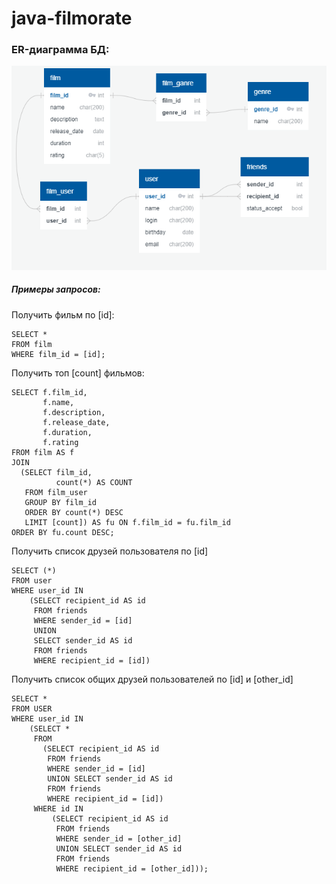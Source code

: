 # java-filmorate

### ER-диаграмма БД:
![er-diagram.png](er-diagram.png)

##### Примеры запросов:

Получить фильм по [id]:
~~~
SELECT *
FROM film
WHERE film_id = [id];
~~~

Получить топ [count] фильмов:

~~~
SELECT f.film_id,
       f.name,
       f.description,
       f.release_date,
       f.duration,
       f.rating
FROM film AS f
JOIN
  (SELECT film_id,
          count(*) AS COUNT
   FROM film_user
   GROUP BY film_id
   ORDER BY count(*) DESC
   LIMIT [count]) AS fu ON f.film_id = fu.film_id
ORDER BY fu.count DESC;
~~~
Получить список друзей пользователя по [id]
~~~
SELECT (*)
FROM user
WHERE user_id IN
    (SELECT recipient_id AS id
     FROM friends
     WHERE sender_id = [id]
     UNION 
     SELECT sender_id AS id
     FROM friends
     WHERE recipient_id = [id])
~~~
Получить список общих друзей пользователей по [id] и [other_id]
~~~
SELECT *
FROM USER
WHERE user_id IN
    (SELECT *
     FROM
       (SELECT recipient_id AS id
        FROM friends
        WHERE sender_id = [id]
        UNION SELECT sender_id AS id
        FROM friends
        WHERE recipient_id = [id])
     WHERE id IN
         (SELECT recipient_id AS id
          FROM friends
          WHERE sender_id = [other_id]
          UNION SELECT sender_id AS id
          FROM friends
          WHERE recipient_id = [other_id]));
~~~